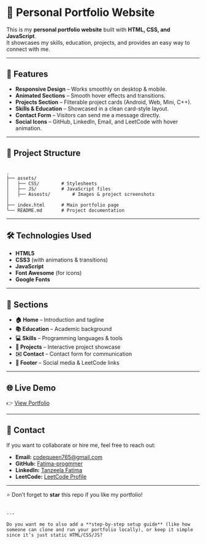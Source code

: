 # 🌸 Personal Portfolio Website

This is my **personal portfolio website** built with **HTML, CSS, and JavaScript**.  
It showcases my skills, education, projects, and provides an easy way to connect with me.

---

## 🚀 Features
- **Responsive Design** – Works smoothly on desktop & mobile.
- **Animated Sections** – Smooth hover effects and transitions.
- **Projects Section** – Filterable project cards (Android, Web, Mini, C++).
- **Skills & Education** – Showcased in a clean card-style layout.
- **Contact Form** – Visitors can send me a message directly.
- **Social Icons** – GitHub, LinkedIn, Email, and LeetCode with hover animation.

---


## 📂 Project Structure
```

.
├── assets/
│   ├── CSS/        # Stylesheets
│   ├── JS/         # JavaScript files
│   ├── Assests/        # Images & project screenshots
│
├── index.html      # Main portfolio page
└── README.md       # Project documentation

```

---

## 🛠️ Technologies Used
- **HTML5**
- **CSS3** (with animations & transitions)
- **JavaScript**
- **Font Awesome** (for icons)
- **Google Fonts**

---

## 🧩 Sections
- **🏠 Home** – Introduction and tagline  
- **📚 Education** – Academic background  
- **💻 Skills** – Programming languages & tools  
- **📂 Projects** – Interactive project showcase  
- **✉️ Contact** – Contact form for communication  
- **🔗 Footer** – Social media & LeetCode links  

---

## 🌐 Live Demo
👉 [View Portfolio](https://your-username.github.io/portfolio/)  

---

## 📧 Contact
If you want to collaborate or hire me, feel free to reach out:

- **Email:** codequeen765@gmail.com  
- **GitHub:** [Fatima-progmmer](https://github.com/Fatima-progmmer)  
- **LinkedIn:** [Tanzeela Fatima](https://www.linkedin.com/in/tanzeela-fatima-47861b2b7/)  
- **LeetCode:** [LeetCode Profile](https://leetcode.com/your-username)  

---

⭐ Don’t forget to **star** this repo if you like my portfolio!
```

---

Do you want me to also add a **step-by-step setup guide** (like how someone can clone and run your portfolio locally), or keep it simple since it’s just static HTML/CSS/JS?
